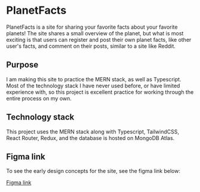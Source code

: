 # PlanetFacts

PlanetFacts is a site for sharing your favorite facts about your favorite planets! The site shares a small overview of the planet, but what is most exciting is that users can register and post their own planet facts, like other user's facts, and comment on their posts, similar to a site like Reddit.

## Purpose
I am making this site to practice the MERN stack, as well as Typescript. Most of the technology stack I have never used before, or have limited experience with, so this project is excellent practice for working through the entire process on my own.

## Technology stack
This project uses the MERN stack along with Typescript, TailwindCSS, React Router, Redux, and the database is hosted on MongoDB Atlas.

## Figma link

To see the early design concepts for the site, see the figma link below:

[Figma link](https://www.figma.com/file/oH5kV5pykG13deY0Ptv0r3/PlanetFacts?node-id=0%3A1)
